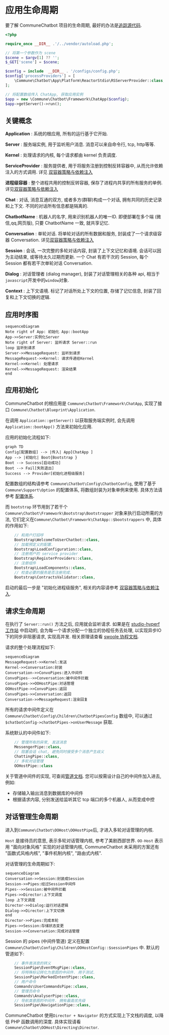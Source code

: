 # 应用生命周期

要了解 CommuneChatbot 项目的生命周期, 最好的办法是[追踪源代码](https://github.com/thirdgerb/chatbot/blob/master/demo/console.php).

```php
<?php

require_once __DIR__ .'/../vendor/autoload.php';

// 将第一个参数作为 scene
$scene = $argv[1] ?? '';
$_GET['scene'] = $scene;

$config = include  __DIR__ . '/configs/config.php';
$config['processProviders'] = [
    \Commune\Chatbot\App\Platform\ReactorStdio\RSServerProvider::class,
];

// 将配置数组传入 ChatApp, 获取应用实例
$app = new \Commune\Chatbot\Framework\ChatApp($config);
$app->getServer()->run();
```

## 关键概念

__Application__ : 系统的根应用, 所有的运行基于它开始.

__Server__ : 服务端实例, 用于监听用户消息. 消息可以来自命令行, tcp, http等等.

__Kernel__ : 处理请求的内核, 每个请求都由 kernel 负责调度.

__ServiceProvider__ : 服务提供者, 用于将服务注册到控制反转容器中, 从而允许依赖注入的方式调用. 详见 [双容器策略与依赖注入](/docs/engineer/di.md)

__进程级容器__ : 整个进程共用的控制反转容器, 保存了进程内共享的所有服务的单例. 详见[双容器策略与依赖注入](/docs/engineer/di.md)


__Chat__ : 对话, 消息互通的双方, 或者多方(群聊)构成一个对话, 拥有共同的历史记录和上下文. 不同的对话所有信息都是隔离的.

__ChatbotName__ : 机器人的名字, 用来识别机器人的唯一ID. 即便部署在多个端 (微信,qq,网页版), 只要 ChatbotName 一致, 就共享记忆.

__Conversation__ : 单轮对话. 将单轮对话的所有数据和服务, 封装成了一个请求级容器 Conversation. 详见[双容器策略与依赖注入](/docs/engineer/di.md)

__Session__ : 会话, 一次完整的多轮对话内容, 封装了上下文记忆和语境. 会话可以因为主动结束, 或等待太久过期而更新. 一个 Chat 有若干次的 Session, 每个 Session 都有若干次单轮对话 Conversation.

__Dialog__ : 对话管理者 (dialog manager), 封装了对话管理相关的各种 api, 相当于 ```javascript```开发中的```window```对象.

__Context__ : 上下文语境. 标记了对话所处上下文的位置, 存储了记忆信息, 封装了回复和上下文切换的逻辑.


## 应用时序图

```mermaid
sequenceDiagram
Note right of App: 初始化 App::bootApp
App->>Server:实例化Server
Note right of Server: 监听请求 Server::run
loop 监听到请求
Server->>MessageRequest: 监听到请求
MessageRequest->>Kernel: 请求传递给Kernel
Kernel->>Kernel: 处理请求
Kernel->>MessageRequest: 渲染结果
end
```

## 应用初始化

CommuneChatbot 的根应用是 ```Commune\Chatbot\Framework\ChatApp```, 实现了接口 ```Commune\Chatbot\Blueprint\Application```.

在调用 ```Application::getServer()``` 以获取服务端实例时, 会先调用```Application::bootApp()``` 方法来初始化应用.

应用的初始化流程如下:

```mermaid
graph TD
Config[配置数组] --> |传入| App[ChatApp ]
App --> |初始化| Boot{Bootstrap }
Boot --> Success[启动成功]
Boot --> Fail[失败退出]
Success --> Provider[初始化进程级服务]
```

配置数组的结构请参考 ```Commune\Chatbot\Config\ChatbotConfig```, 使用了基于```Commune\Support\Option``` 的配置体系, 将数组封装为对象单例来使用. 具体方法请参考 [配置体系](/docs/engineer/configuration.md).

而 ```bootstrap``` 环节用到了若干个 ```Commune\Chatbot\Framework\Bootstrap\Bootstrapper``` 对象来执行启动所需的方法, 它们定义在```Commune\Chatbot\Framework\ChatApp::$bootstrappers``` 中, 具体的作用如下:

```php
    // 和用户打招呼
    Bootstrap\WelcomeToUserChatbot::class,
    // 加载预定义的配置.
    Bootstrap\LoadConfiguration::class,
    // 注册用户的 service provider
    Bootstrap\RegisterProviders::class,
    // 注册组件
    Bootstrap\LoadComponents::class,
    // 检查必要的服务是否注册完成.
    Bootstrap\ContractsValidator::class,
```

启动的最后一步是 "初始化进程级服务", 相关的内容请参考 [双容器策略与依赖注入](/docs/engineer/di.md).

## 请求生命周期

在执行了 ```Server::run()``` 方法之后, 应用就会监听请求. 如果是在 [studio-hyperf 工作站](https:://github.com/thirdgerb/studio-hyperf) 中启动的, 会为每一个请求分配一个独立的协程任务去处理, 以实现异步IO下的同步非阻塞请求, 实现高并发. 相关原理请查看 [swoole 协程文档](https://wiki.swoole.com/wiki/page/p-coroutine_realization.html).

请求的整个处理流程如下:

```mermaid
sequenceDiagram
MessageRequest->>Kernel:发送
Kernel->>Conversation:封装
Conversation->>ConvoPipes:进入中间件
ConvoPipes-->>Conversation:被中间件拦截
ConvoPipes->>OOHostPipe:对话管理
OOHostPipe->>ConvoPipes:返回
ConvoPipes->>Conversation:返回
Conversation->>MessageRequest:渲染回复
```

所有的请求中间件定义在 ```Commune\Chatbot\Config\Children\ChatbotPipesConfig``` 数组中, 可以通过```$chatbotConfig->chatbotPipes->onUserMessage``` 获取.

系统默认的中间件如下:

```php
    // 管理所有的异常, 发送消息
    MessengerPipe::class,
    // 阻塞会话 chat, 避免同时接受多个消息产生歧义
    ChattingPipe::class,
    // 多轮对话管理
    OOHostPipe::class
```

关于管道中间件的实现, 可查阅[管道文档](/docs/engineer/pipeline.md). 您可以按需设计自己的中间件加入进去, 例如:

* 存储输入输出消息到数据库的中间件
* 根据请求内容, 分别发送给监听其它 tcp 端口的多个机器人, 从而变成中控

## 对话管理生命周期

进入到```Commune\Chatbot\OOHost\OOHostPipe```后, 才进入多轮对话管理的内核.

```Host``` 是接待员的意思, 表示多轮对话管理内核, 参考了美剧西部世界. ```OO-Host``` 表示用 "面向对象风格" 实现的对话管理内核, CommuneChatbot 未采用的方案还有 "函数式风格内核", "事件机制内核", "路由式内核".

对话管理的生命周期如下:

```mermaid
sequenceDiagram
Conversation->>Session:封装成Session
Session->>Pipes:经过Session中间件
Pipes-->>Session:被中间件拦截
Pipes->>Director:上下文调度
loop 上下文调度
Director->>Dialog:运行对话逻辑
Dialog->>Director:上下文切换
end
Director->>Pipes:完成本轮
Pipes->>Session:存储状态变更
Session->>Conversation:完成对话管理
```

Session 的 pipes (中间件管道) 定义在配置 ```Commune\Chatbot\Config\Children\OOHostConfig::$sessionPipes``` 中. 默认的管道如下:

```php
    // 事件类消息的转义
    SessionPipe\EventMsgPipe::class,
    // 将特殊标记转化为意图的中间件. 用于测试.
    SessionPipe\MarkedIntentPipe::class,
    // 用户命令
    Commands\UserCommandsPipe::class,
    // 管理员命令
    Commands\AnalyserPipe::class,
    // 导航类意图的中间件. 拥有最高优先级
    SessionPipe\NavigationPipe::class,
```

CommuneChatbot 使用```Director + Navigator``` 的方式实现上下文栈的调度, 以降低 PHP 函数调用的深度. 具体实现请看```Commune\Chatbot\OOHost\Directing\Director```.